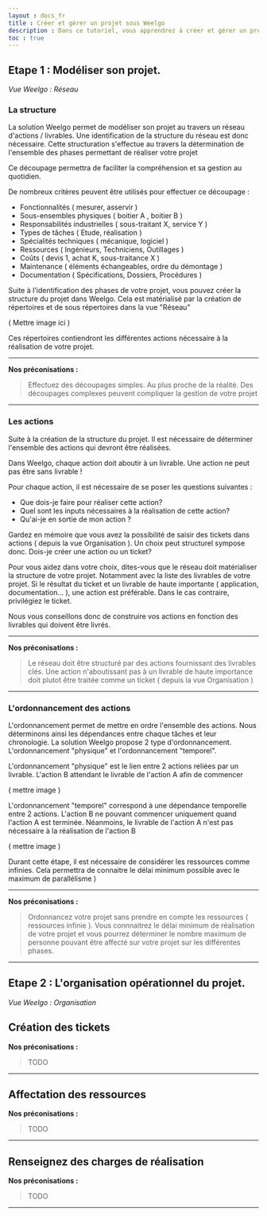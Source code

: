 ```yaml
---
layout : docs_fr
title : Créer et gérer un projet sous Weelgo
description : Dans ce tutoriel, vous apprendrez à créer et gérer un projet Weelgo au quotidien.
toc : true
---
```



## Etape 1 : Modéliser son projet. 

*Vue Weelgo : Réseau*

### La structure 

La solution Weelgo permet de modéliser son projet au travers un réseau d'actions / livrables. Une identification de la structure du réseau est donc nécessaire. Cette structuration s'effectue au travers la détermination de l'ensemble des phases permettant de réaliser votre projet

Ce découpage permettra de faciliter la compréhension et sa gestion au quotidien. 

De nombreux critères peuvent être utilisés pour effectuer ce découpage : 

* Fonctionnalités ( mesurer, asservir )
* Sous-ensembles physiques ( boitier A , boitier B ) 
* Responsabilités industrielles ( sous-traitant X, service Y ) 
* Types de tâches ( Etude, réalisation ) 
* Spécialités techniques ( mécanique, logiciel ) 
* Ressources ( Ingénieurs, Techniciens, Outillages ) 
* Coûts ( devis 1, achat K, sous-traitance X ) 
* Maintenance ( éléments échangeables, ordre du démontage ) 
* Documentation ( Spécifications, Dossiers, Procédures )

Suite à l'identification des phases de votre projet, vous pouvez créer la structure du projet dans Weelgo. Cela est matérialisé par la création de répertoires et de sous répertoires dans la vue "Réseau"

( Mettre image ici ) 

Ces répertoires contiendront les différentes actions nécessaire à la réalisation de votre projet. 

---
**Nos préconisations :**

>Effectuez des découpages simples. Au plus proche de la réalité. Des découpages complexes peuvent compliquer la gestion de votre projet 

---


### Les actions

Suite à la création de la structure du projet. Il est nécessaire de déterminer l'ensemble des actions qui devront être réalisées. 

Dans Weelgo, chaque action doit aboutir à un livrable. Une action ne peut pas être sans livrable !

Pour chaque action, il est nécessaire de se poser les questions suivantes :
* Que dois-je faire pour réaliser cette action? 
* Quel sont les inputs nécessaires à la réalisation de cette action? 
* Qu'ai-je en sortie de mon action ? 

Gardez en mémoire que vous avez la possibilité de saisir des tickets dans actions ( depuis la vue Organisation ). Un choix peut structurel sympose donc. Dois-je créer une action ou un ticket? 

Pour vous aidez dans votre choix, dites-vous que le réseau doit matérialiser la structure de votre projet. Notamment avec la liste des livrables de votre projet. Si le résultat du ticket et un livrable de haute importante ( application, documentation... ), une action est préférable. Dans le cas contraire, privilégiez le ticket.

Nous vous conseillons donc de construire vos actions en fonction des livrables qui doivent être livrés. 

---
**Nos préconisations :**

>Le réseau doit être structuré par des actions fournissant des livrables clés. Une action n'aboutissant pas à un livrable de haute importance doit plutot être traitée comme un ticket ( depuis la vue Organisation )

---


### L'ordonnancement des actions


L'ordonnancement  permet de mettre en ordre l'ensemble des actions. Nous déterminons ainsi les dépendances entre chaque tâches et leur chronologie. La solution Weelgo propose 2 type d'ordonnancement. L'ordonnancement "physique" et l'ordonnancement "temporel". 

L'ordonnancement "physique" est le lien entre 2 actions reliées par un livrable. L'action B attendant le livrable de l'action A afin de commencer 

( mettre image )

L'ordonnancement "temporel" correspond à une dépendance temporelle entre 2 actions. L'action B ne pouvant commencer uniquement quand l'action A est terminée. Néanmoins, le livrable de l'action A n'est pas nécessaire à la réalisation de l'action B

( mettre image )

Durant cette étape, il est nécessaire de considérer les ressources comme infinies. Cela permettra de connaitre le délai minimum possible avec le maximum de parallélisme )

---
**Nos préconisations :**

>Ordonnancez votre projet sans prendre en compte les ressources ( ressources infinie ). Vous connnaitrez le délai minimum de réalisation de votre projet et vous pourrez déterminer le nombre maximum de personne pouvant être affecté sur votre projet sur les différentes phases. 

---

## Etape 2 : L'organisation opérationnel du projet. 

*Vue Weelgo : Organisation*

## Création des tickets

**Nos préconisations :**

> TODO

---

## Affectation des ressources


**Nos préconisations :**

> TODO

---


## Renseignez des charges de réalisation

**Nos préconisations :**

> TODO

---



